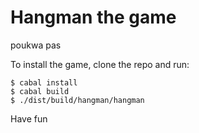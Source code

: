 # Hangman the game
poukwa pas

To install the game, clone the repo and run:
```
$ cabal install
$ cabal build
$ ./dist/build/hangman/hangman
```

Have fun
